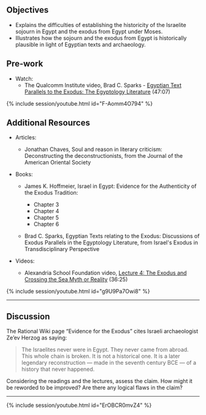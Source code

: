 ---
---

## Objectives

- Explains the difficulties of establishing the historicity of the Israelite sojourn in Egypt and the exodus from Egypt under Moses.
- Illustrates how the sojourn and the exodus from Egypt is historically plausible in light of Egyptian texts and archaeology.

## Pre-work

- Watch:
  - The Qualcomm Institute video, Brad C. Sparks - [Egyptian Text Parallels to the Exodus: The Egyptology Literature] (47:07)

{% include session/youtube.html id="F-Aomm4O794" %}

[Egyptian Text Parallels to the Exodus: The Egyptology Literature]: https://youtu.be/F-Aomm4O794

## Additional Resources

- Articles:
  - Jonathan Chaves, Soul and reason in literary criticism: Deconstructing the deconstructionists, from the Journal of the American Oriental Society

- Books:
  - James K. Hoffmeier, Israel in Egypt: Evidence for the Authenticity of the Exodus Tradition:
    - Chapter 3
    - Chapter 4
    - Chapter 5
    - Chapter 6

  - Brad C. Sparks, Egyptian Texts relating to the Exodus: Discussions of Exodus Parallels in the Egyptology Literature, from Israel's Exodus in Transdisciplinary Perspective

- Videos:
  - Alexandria School Foundation video, [Lecture 4: The Exodus and Crossing the Sea Myth or Reality] (36:25)

{% include session/youtube.html id="g9U9Pa7Owi8" %}

----

## Discussion

The Rational Wiki page “Evidence for the Exodus” cites Israeli archaeologist Ze’ev Herzog as saying:

> The Israelites never were in Egypt. They never came from abroad. This whole chain is broken. It is not a historical one. It is a later legendary reconstruction — made in the seventh century BCE — of a history that never happened.

Considering the readings and the lectures, assess the claim. How might it be reworded to be improved? Are there any logical flaws in the claim?

[Lecture 4: The Exodus and Crossing the Sea Myth or Reality]: https://youtu.be/g9U9Pa7Owi8

----

{% include session/youtube.html id="ErOBCR0mvZ4" %}
